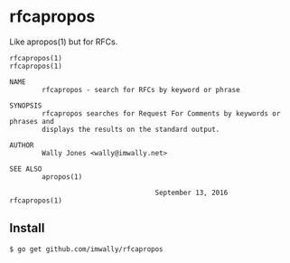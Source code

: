 rfcapropos
==========
Like apropos(1) but for RFCs.

```
rfcapropos(1)                                                               rfcapropos(1)

NAME
        rfcapropos - search for RFCs by keyword or phrase

SYNOPSIS
        rfcapropos searches for Request For Comments by keywords or phrases and
        displays the results on the standard output. 

AUTHOR
        Wally Jones <wally@imwally.net>

SEE ALSO
        apropos(1)

                                    September 13, 2016                      rfcapropos(1)
```

Install
-------
`$ go get github.com/imwally/rfcapropos`
